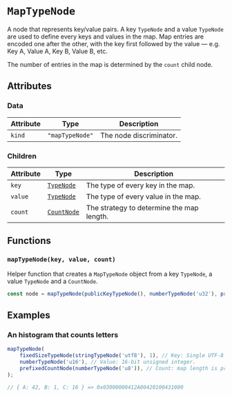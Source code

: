 # `MapTypeNode`

A node that represents key/value pairs. A key `TypeNode` and a value `TypeNode` are used to define every keys and values in the map. Map entries are encoded one after the other, with the key first followed by the value — e.g. Key A, Value A, Key B, Value B, etc.

The number of entries in the map is determined by the `count` child node.

## Attributes

### Data

| Attribute | Type            | Description             |
| --------- | --------------- | ----------------------- |
| `kind`    | `"mapTypeNode"` | The node discriminator. |

### Children

| Attribute | Type                                   | Description                               |
| --------- | -------------------------------------- | ----------------------------------------- |
| `key`     | [`TypeNode`](./README.md)              | The type of every key in the map.         |
| `value`   | [`TypeNode`](./README.md)              | The type of every value in the map.       |
| `count`   | [`CountNode`](../countNodes/README.md) | The strategy to determine the map length. |

## Functions

### `mapTypeNode(key, value, count)`

Helper function that creates a `MapTypeNode` object from a key `TypeNode`, a value `TypeNode` and a `CountNode`.

```ts
const node = mapTypeNode(publicKeyTypeNode(), numberTypeNode('u32'), prefixedCountNode(numberTypeNode('u32')));
```

## Examples

### An histogram that counts letters

```ts
mapTypeNode(
    fixedSizeTypeNode(stringTypeNode('utf8'), 1), // Key: Single UTF-8 character.
    numberTypeNode('u16'), // Value: 16-bit unsigned integer.
    prefixedCountNode(numberTypeNode('u8')), // Count: map length is prefixed with a u8.
);

// { A: 42, B: 1, C: 16 } => 0x03000000412A00420100431000
```
